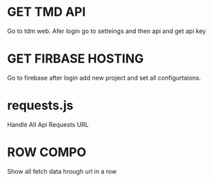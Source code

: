 # GET TMD API #
Go to tdm web. Afer login go to setteings and then api and get api key

# GET FIRBASE HOSTING #
Go to firebase after login add new project and set all configurtaions.

# requests.js #
Handle All Api Requests URL

# ROW COMPO #
Show all fetch data hrough url in a row